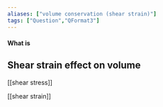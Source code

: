 ```yaml
---
aliases: ["volume conservation (shear strain)"]
tags: ["Question","QFormat3"]
---
```


#### What is
## Shear strain effect on volume
[[shear stress]]

[[shear strain]]